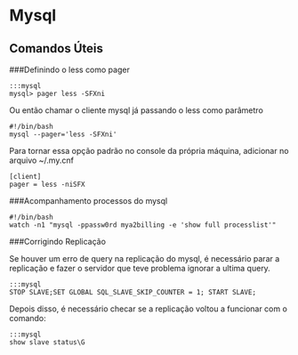 Mysql
=====

Comandos Úteis
--------------

###Definindo o less como pager

    :::mysql
    mysql> pager less -SFXni

Ou então chamar o cliente mysql já passando o less como parâmetro

    #!/bin/bash
    mysql --pager='less -SFXni'

Para tornar essa opção padrão no console da própria máquina, adicionar no
arquivo ~/.my.cnf

    [client]
    pager = less -niSFX

###Acompanhamento processos do mysql

    #!/bin/bash
    watch -n1 "mysql -ppassw0rd mya2billing -e 'show full processlist'"

###Corrigindo Replicação
    
Se houver um erro de query na replicação do mysql, é necessário parar a
replicação e fazer o servidor que teve problema ignorar a ultima query.

    :::mysql
    STOP SLAVE;SET GLOBAL SQL_SLAVE_SKIP_COUNTER = 1; START SLAVE;

Depois disso, é necessário checar se a replicação voltou a funcionar com o
comando:

    :::mysql
    show slave status\G
